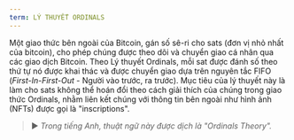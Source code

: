 ```yaml
---
term: LÝ THUYẾT ORDINALS
---
```


Một giao thức bên ngoài của Bitcoin, gán số sê-ri cho sats (đơn vị nhỏ nhất của bitcoin), cho phép chúng được theo dõi và chuyển giao cá nhân qua các giao dịch Bitcoin. Theo Lý thuyết Ordinals, mỗi sat được đánh số theo thứ tự nó được khai thác và được chuyển giao dựa trên nguyên tắc FIFO (*First-In-First-Out* - Người vào trước, ra trước). Mục tiêu của lý thuyết này là làm cho sats không thể hoán đổi theo cách giải thích của chúng trong giao thức Ordinals, nhằm liên kết chúng với thông tin bên ngoài như hình ảnh (NFTs) được gọi là "inscriptions".

> ► *Trong tiếng Anh, thuật ngữ này được dịch là "Ordinals Theory".*